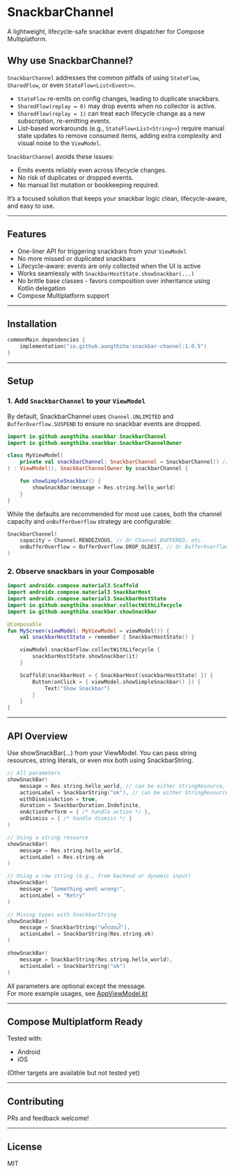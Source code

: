 # SnackbarChannel

A lightweight, lifecycle-safe snackbar event dispatcher for Compose Multiplatform.

## Why use SnackbarChannel?

`SnackbarChannel` addresses the common pitfalls of using `StateFlow`, `SharedFlow`, or even `StateFlow<List<Event>>`.

- `StateFlow` re-emits on config changes, leading to duplicate snackbars.
- `SharedFlow(replay = 0)` may drop events when no collector is active.
- `SharedFlow(replay = 1)` can treat each lifecycle change as a new subscription, re-emitting events.
- List-based workarounds (e.g., `StateFlow<List<String>>`) require manual state updates to remove consumed items, adding extra complexity and visual noise to the `ViewModel`.

`SnackbarChannel` avoids these issues:

- Emits events reliably even across lifecycle changes.
- No risk of duplicates or dropped events.
- No manual list mutation or bookkeeping required.

It’s a focused solution that keeps your snackbar logic clean, lifecycle-aware, and easy to use.

---

## Features

- One-liner API for triggering snackbars from your `ViewModel`
- No more missed or duplicated snackbars
- Lifecycle-aware: events are only collected when the UI is active
- Works seamlessly with `SnackbarHostState.showSnackbar(...)`
- No brittle base classes - favors composition over inheritance using Kotlin delegation
- Compose Multiplatform support

---

## Installation

```kotlin
commonMain.dependencies {
    implementation("io.github.aungthiha:snackbar-channel:1.0.5")
}
```

---

## Setup

### 1. Add `SnackbarChannel` to your `ViewModel`
By default, SnackbarChannel uses `Channel.UNLIMITED` and `BufferOverflow.SUSPEND` to ensure no snackbar events are dropped.
```kotlin
import io.github.aungthiha.snackbar.SnackbarChannel
import io.github.aungthiha.snackbar.SnackbarChannelOwner

class MyViewModel(
    private val snackbarChannel: SnackbarChannel = SnackbarChannel() // Default: Channel.UNLIMITED
) : ViewModel(), SnackbarChannelOwner by snackbarChannel {

    fun showSimpleSnackbar() {
        showSnackBar(message = Res.string.hello_world)
    }
}
```
While the defaults are recommended for most use cases, both the channel capacity and `onBufferOverflow` strategy are configurable:
```kotlin
SnackbarChannel(
    capacity = Channel.RENDEZVOUS, // Or Channel.BUFFERED, etc.
    onBufferOverflow = BufferOverflow.DROP_OLDEST, // Or BufferOverflow.DROP_LATEST
) 
```

### 2. Observe snackbars in your Composable
```kotlin
import androidx.compose.material3.Scaffold
import androidx.compose.material3.SnackbarHost
import androidx.compose.material3.SnackbarHostState
import io.github.aungthiha.snackbar.collectWithLifecycle
import io.github.aungthiha.snackbar.showSnackbar

@Composable
fun MyScreen(viewModel: MyViewModel = viewModel()) {
    val snackbarHostState = remember { SnackbarHostState() }

    viewModel.snackbarFlow.collectWithLifecycle {
        snackbarHostState.showSnackbar(it)
    }

    Scaffold(snackbarHost = { SnackbarHost(snackbarHostState) }) {
        Button(onClick = { viewModel.showSimpleSnackbar() }) {
            Text("Show Snackbar")
        }
    }
}
```

---

## API Overview
Use showSnackBar(...) from your ViewModel. You can pass string resources, string literals, or even mix both using SnackbarString.
```kotlin
// All parameters
showSnackBar(
    message = Res.string.hello_world, // can be either StringResource, String or SnackbarString
    actionLabel = SnackbarString("ok"), // can be either StringResource, String or SnackbarString
    withDismissAction = true,
    duration = SnackbarDuration.Indefinite,
    onActionPerform = { /* handle action */ },
    onDismiss = { /* handle dismiss */ }
)

// Using a string resource
showSnackBar(
    message = Res.string.hello_world,
    actionLabel = Res.string.ok
)

// Using a raw string (e.g., from backend or dynamic input)
showSnackBar(
    message = "Something went wrong!",
    actionLabel = "Retry"
)

// Mixing types with SnackbarString
showSnackBar(
    message = SnackbarString("မင်္ဂလာပါ"),
    actionLabel = SnackbarString(Res.string.ok)
)

showSnackBar(
    message = SnackbarString(Res.string.hello_world),
    actionLabel = SnackbarString("ok")
)
```
All parameters are optional except the message.   
For more example usages, see [AppViewModel.kt](./composeApp/src/commonMain/kotlin/io/github/aungthiha/snackbar/demo/AppViewModel.kt)

---

## Compose Multiplatform Ready
Tested with:
- Android
- iOS

(Other targets are available but not tested yet)

---

## Contributing
PRs and feedback welcome!

---

## License
MIT
